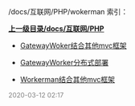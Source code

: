 /docs/互联网/PHP/wokerman 索引：


**[上一级目录/docs/互联网/PHP](/docs/互联网/PHP/index.md)**

- [GatewayWoker结合其他mvc框架](/docs/互联网/PHP/wokerman/GatewayWoker结合其他mvc框架.md)

- [GatewayWorker分布式部署](/docs/互联网/PHP/wokerman/GatewayWorker分布式部署.md)

- [Workerman结合其他mvc框架](/docs/互联网/PHP/wokerman/Workerman结合其他mvc框架.md)


<font size=2 color='grey'> 2020-03-12 02:17 </font>